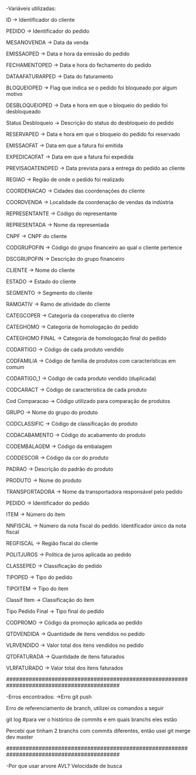 -Variáveis utilizadas:

ID -> Identificador do cliente

PEDIDO -> Identificador do pedido

MESANOVENDA -> Data da venda

EMISSAOPED -> Data e hora da emissão do pedido

FECHAMENTOPED -> Data e hora do fechamento do pedido

DATAAFATURARPED -> Data do faturamento

BLOQUEIOPED -> Flag que indica se o pedido foi bloqueado por algum motivo

DESBLOQUEIOPED -> Data e hora em que o bloqueio do pedido foi desbloqueado

Status Desbloqueio -> Descrição do status do desbloqueio do pedido

RESERVAPED -> Data e hora em que o bloqueio do pedido foi reservado

EMISSAOFAT -> Data em que a fatura foi emitida

EXPEDICAOFAT -> Data em que a fatura foi expedida

PREVISAOATENDPED -> Data prevista para a entrega do pedido ao cliente

REGIAO -> Região de onde o pedido foi realizado

COORDENACAO -> Cidades das coordenações do cliente

COORDVENDA -> Localidade da coordenação de vendas da indústria

REPRESENTANTE -> Código do representante

REPRESENTADA -> Nome da representada

CNPF -> CNPF do cliente

CODGRUPOFIN -> Código do grupo financeiro ao qual o cliente pertence

DSCGRUPOFIN -> Descrição do grupo financeiro

CLIENTE -> Nome do cliente

ESTADO -> Estado do cliente

SEGMENTO -> Segmento do cliente

RAMOATIV -> Ramo de atividade do cliente

CATEGCOPER -> Categoria da cooperativa do cliente

CATEGHOMO -> Categoria de homologação do pedido

CATEGHOMO FINAL -> Categoria de homologação final do pedido

CODARTIGO -> Código de cada produto vendido

CODFAMILIA -> Código de família de produtos com características em comum

CODARTIGO_1 -> Código de cada produto vendido (duplicada)

CODCARACT -> Código de característica de cada produto

Cod Comparacao -> Código utilizado para comparação de produtos

GRUPO -> Nome do grupo do produto

CODCLASSIFIC -> Código de classificação do produto

CODACABAMENTO -> Código do acabamento do produto

CODEMBALAGEM -> Código da embalagem

CODDESCOR -> Código da cor do produto

PADRAO -> Descrição do padrão do produto

PRODUTO -> Nome do produto

TRANSPORTADORA -> Nome da transportadora responsável pelo pedido

PEDIDO -> Identificador do pedido

ITEM -> Número do item

NNFISCAL -> Número da nota fiscal do pedido. Identificador único da nota fiscal

REGFISCAL -> Região fiscal do cliente

POLITJUROS -> Política de juros aplicada ao pedido

CLASSEPED -> Classificação do pedido

TIPOPED -> Tipo do pedido

TIPOITEM -> Tipo do item

Classif Item -> Classificação do item

Tipo Pedido Final -> Tipo final do pedido

CODPROMO -> Código da promoção aplicada ao pedido

QTDVENDIDA -> Quantidade de itens vendidos no pedido

VLRVENDIDO -> Valor total dos itens vendidos no pedido

QTDFATURADA -> Quantidade de itens faturados

VLRFATURADO -> Valor total dos itens faturados

###########################################################################################

-Erros encontrados: ->Erro git push

Erro de referenciamento de branch, utilizei os comandos a seguir

git log #para ver o histórico de commits e em quais branchs eles estão

Percebi que tinham 2 branchs com commits diferentes, então usei git merge dev master

###########################################################################################

-Por que usar arvore AVL?
Velocidade de busca
